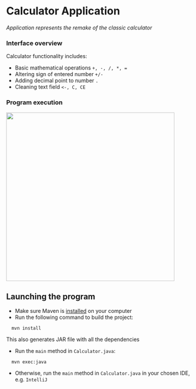 # Calculator Application
*Application represents the remake of the classic calculator*

### Interface overview

Calculator functionality includes:
- Basic mathematical operations `+, -, /, *, =`
- Altering sign of entered number `+/-`
- Adding decimal point to number `.`
- Cleaning text field `<-, C, CE`

### Program execution

<p float="left">
<img src="https://user-images.githubusercontent.com/81090139/196044028-9a2f253c-d96b-468e-9dde-4e0435114009.gif" width="450">
</p>

## Launching the program
- Make sure Maven is [installed](https://maven.apache.org/download.cgi) on your computer
- Run the following command to build the project:
```
  mvn install
```
This also generates JAR file with all the dependencies 
- Run the `main` method in `Calculator.java`:
```
  mvn exec:java
```
- Otherwise, run the `main` method in `Calculator.java` in your chosen IDE, e.g. `IntelliJ`

